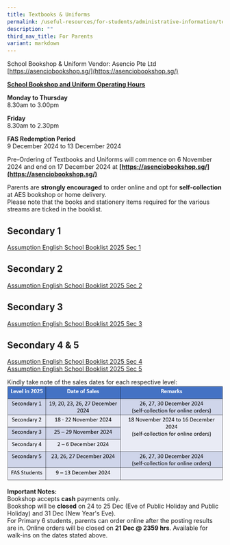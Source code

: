 ```yaml
---
title: Textbooks & Uniforms
permalink: /useful-resources/for-students/administrative-information/textbooks-n-uniforms/
description: ""
third_nav_title: For Parents
variant: markdown
---
```

School Bookshop &amp; Uniform Vendor: Asencio Pte Ltd
[https://asenciobookshop.sg/](https://asenciobookshop.sg/)

  
[**School Bookshop and Uniform Operating Hours**](https://assumptionenglish-moe-edu-sg-admin.cwp.sg/useful-resources/for-parents/textbooks-n-uniform-sales)

**Monday to Thursday** <br>
8.30am to 3.00pm

  

**Friday** <br>
8.30am to 2.30pm

  
**FAS Redemption Period** <br>
9 December 2024 to 13 December 2024

  

Pre-Ordering of Textbooks and Uniforms will commence on 6 November 2024 and end on 17 December 2024 at&nbsp;**[https://asenciobookshop.sg/](https://asenciobookshop.sg/)**

Parents are **strongly encouraged** to order online and opt for **self-collection** at AES bookshop or home delivery. <br>
Please note that the books and stationery items required for the various streams are ticked in the booklist.


Secondary 1
-----------
[Assumption English School Booklist 2025 Sec 1](/files/Assumption_English_School_Sec_1.pdf)

Secondary 2
-----------

[Assumption English School Booklist 2025 Sec 2](/files/Assumption_English_School_Sec_2.pdf)

Secondary 3
-----------
[Assumption English School Booklist 2025 Sec 3](/files/Assumption_English_School_Sec_3.pdf)

Secondary 4 &amp; 5
---------------
[Assumption English School Booklist 2025 Sec 4](/files/Assumption_English_School_Sec_4.pdf)
<br>
[Assumption English School Booklist 2025 Sec 5](/files/Assumption_English_School_Sec_5.pdf)

Kindly take note of the sales dates for each respective level:
![](/images/Bookstore_Dates.png)

**Important Notes:**<br>
Bookshop accepts **cash** payments only.<br>
Bookshop will be **closed** on 24 to 25 Dec (Eve of Public Holiday and Public Holiday) and 31 Dec (New Year's Eve). <br>
For Primary 6 students, parents can order online after the posting results are in. Online orders will be closed on **21 Dec @ 2359 hrs**. Available for walk-ins on the dates stated above.